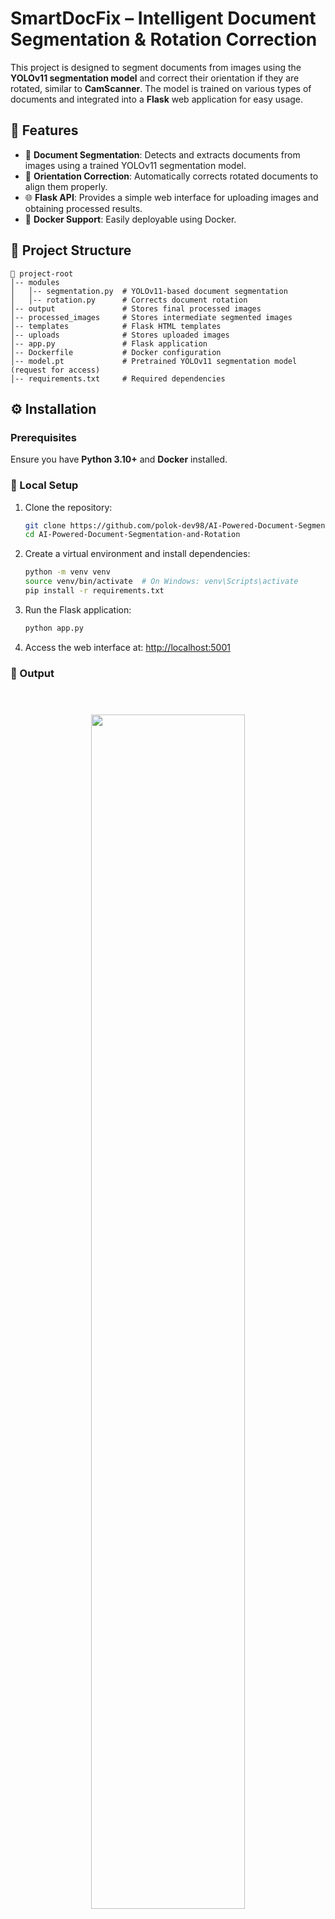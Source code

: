 # **SmartDocFix** – Intelligent Document Segmentation & Rotation Correction  

This project is designed to segment documents from images using the **YOLOv11 segmentation model** and correct their orientation if they are rotated, similar to **CamScanner**. The model is trained on various types of documents and integrated into a **Flask** web application for easy usage.  

## 🚀 Features  
- 📄 **Document Segmentation**: Detects and extracts documents from images using a trained YOLOv11 segmentation model.  
- 🔄 **Orientation Correction**: Automatically corrects rotated documents to align them properly.  
- 🌐 **Flask API**: Provides a simple web interface for uploading images and obtaining processed results.  
- 🐳 **Docker Support**: Easily deployable using Docker.  

## 📂 Project Structure  
```
📂 project-root
│-- modules
│   │-- segmentation.py  # YOLOv11-based document segmentation
│   │-- rotation.py      # Corrects document rotation
│-- output               # Stores final processed images
│-- processed_images     # Stores intermediate segmented images
│-- templates            # Flask HTML templates
│-- uploads              # Stores uploaded images
│-- app.py               # Flask application
│-- Dockerfile           # Docker configuration
│-- model.pt             # Pretrained YOLOv11 segmentation model (request for access)
│-- requirements.txt     # Required dependencies
```

## ⚙️ Installation  

### Prerequisites  
Ensure you have **Python 3.10+** and **Docker** installed.  

### 🔧 Local Setup  
1. Clone the repository:  
   ```sh
   git clone https://github.com/polok-dev98/AI-Powered-Document-Segmentation-and-Rotation
   cd AI-Powered-Document-Segmentation-and-Rotation
   ```

2. Create a virtual environment and install dependencies:
   ```sh
   python -m venv venv
   source venv/bin/activate  # On Windows: venv\Scripts\activate
   pip install -r requirements.txt
   ```

3. Run the Flask application:
   ```sh
   python app.py
   ```

4. Access the web interface at: [http://localhost:5001](http://localhost:5001)


### 📸 Output
<div align="center">
  <img src="https://github.com/user-attachments/assets/bb9866b5-8134-49b1-80fd-965df3bd248b" width="70%" style="padding:20px; margin:20px;">
  <img src="https://github.com/user-attachments/assets/83772468-e35d-4042-9d3a-92836395e8ba" width="70%" style="padding:20px; margin:20px;">
  <img src="https://github.com/user-attachments/assets/8fb426f8-9d2c-4d81-81cf-171e29b66495" width="70%" style="padding:20px; margin:30px;">
  <img src="https://github.com/user-attachments/assets/fd5f3946-1daa-4dd0-ab49-9e8a66eec35b" width="70%" style="padding:20px; margin:10px;">
  <img src="https://github.com/user-attachments/assets/ccbd0138-4548-4567-974f-330ff534557f" width="70%" style="padding:20px; margin:10px;">
  <img src="https://github.com/user-attachments/assets/601681f7-1a03-454f-9c9e-3830aa07d32d" width="70%" style="padding:20px; margin:10px;">
</div>


### 🐳 Docker Setup  
1. Build the Docker image:
   ```sh
   docker build -t doc-segmentation .
   ```

2. Run the container:
   ```sh
   docker run -p 5001:5001 doc-segmentation
   ```

## 📡 API Usage  

### Upload and Process an Image  

- **Endpoint:** `POST /process_image`

#### Request:
- Form-data with a file input named `file`

#### Response:
```json
{
  "uploaded_image": "data:image/jpeg;base64,...",
  "final_image": "data:image/jpeg;base64,..."
}
```

## 🛠️ Technologies Used  
- **YOLOv11**: For document segmentation  
- **OpenCV**: For image processing  
- **Flask**: Backend web framework  
- **Docker**: Containerization for easy deployment  

## 🔮 Future Improvements  
- Improve segmentation accuracy with additional training data.  
- Implement real-time document processing using FastAPI.  
- Add a front-end interface for better usability.  

## 📜 License  
This project is licensed under the **MIT License**.  

## ✨ Author  
👨‍💻 **Asif Pervez Polok**  
🔗 **LinkedIn**: [polok98](https://www.linkedin.com/in/polok98/)  

